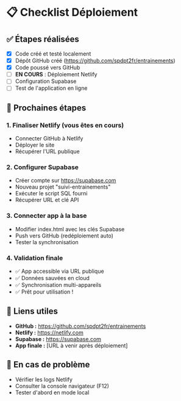 # 📋 Checklist Déploiement

## ✅ Étapes réalisées
- [x] Code créé et testé localement
- [x] Dépôt GitHub créé (https://github.com/spdpt2fr/entrainements)
- [x] Code poussé vers GitHub
- [ ] **EN COURS** : Déploiement Netlify
- [ ] Configuration Supabase
- [ ] Test de l'application en ligne

## 🎯 Prochaines étapes

### 1. Finaliser Netlify (vous êtes en cours)
- Connecter GitHub à Netlify
- Déployer le site
- Récupérer l'URL publique

### 2. Configurer Supabase
- Créer compte sur https://supabase.com
- Nouveau projet "suivi-entrainements"
- Exécuter le script SQL fourni
- Récupérer URL et clé API

### 3. Connecter app à la base
- Modifier index.html avec les clés Supabase
- Push vers GitHub (redéploiement auto)
- Tester la synchronisation

### 4. Validation finale
- ✅ App accessible via URL publique
- ✅ Données sauvées en cloud
- ✅ Synchronisation multi-appareils
- ✅ Prêt pour utilisation !

## 🔗 Liens utiles
- **GitHub :** https://github.com/spdpt2fr/entrainements
- **Netlify :** https://netlify.com
- **Supabase :** https://supabase.com
- **App finale :** [URL à venir après déploiement]

## 🚨 En cas de problème
- Vérifier les logs Netlify
- Consulter la console navigateur (F12)
- Tester d'abord en mode local